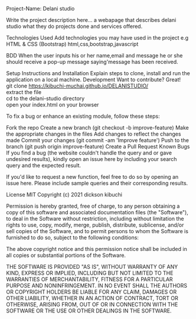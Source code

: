 Project-Name: Delani studio

Write the project description here... 
a webapage that describes delani studio what they do projects done and services offered.

Technologies Used Add technologies you may have used in the project e.g HTML & CSS (Bootstrap) html,css,bootstrap,javascript

BDD
When the user inputs his or her name,email and message he or she should receive a pop-up message saying'message has been received.



Setup Instructions and Installation Explain steps to clone, install and run the application on a local machine. Development Want to contribute? Great!<br>
git clone https://kibuchi-muchai.github.io/DELANISTUDIO/<br>
extract the file<br>
cd to the delani-studio directory<br>
open your index.html on your browser<br>

To fix a bug or enhance an existing module, follow these steps:

Fork the repo Create a new branch (git checkout -b improve-feature) Make the appropriate changes in the files Add changes to reflect the changes made Commit your changes (git commit -am 'Improve feature') Push to the branch (git push origin improve-feature) Create a Pull Request Known Bugs If you find a bug (the website couldn't handle the query and or gave undesired results), kindly open an issue here by including your search query and the expected result.

If you'd like to request a new function, feel free to do so by opening an issue here. Please include sample queries and their corresponding results.

License MIT Copyright (c) 2021 dickson kibuchi

Permission is hereby granted, free of charge, to any person obtaining a copy of this software and associated documentation files (the "Software"), to deal in the Software without restriction, including without limitation the rights to use, copy, modify, merge, publish, distribute, sublicense, and/or sell copies of the Software, and to permit persons to whom the Software is furnished to do so, subject to the following conditions:

The above copyright notice and this permission notice shall be included in all copies or substantial portions of the Software.

THE SOFTWARE IS PROVIDED "AS IS", WITHOUT WARRANTY OF ANY KIND, EXPRESS OR IMPLIED, INCLUDING BUT NOT LIMITED TO THE WARRANTIES OF MERCHANTABILITY, FITNESS FOR A PARTICULAR PURPOSE AND NONINFRINGEMENT. IN NO EVENT SHALL THE AUTHORS OR COPYRIGHT HOLDERS BE LIABLE FOR ANY CLAIM, DAMAGES OR OTHER LIABILITY, WHETHER IN AN ACTION OF CONTRACT, TORT OR OTHERWISE, ARISING FROM, OUT OF OR IN CONNECTION WITH THE SOFTWARE OR THE USE OR OTHER DEALINGS IN THE SOFTWARE.